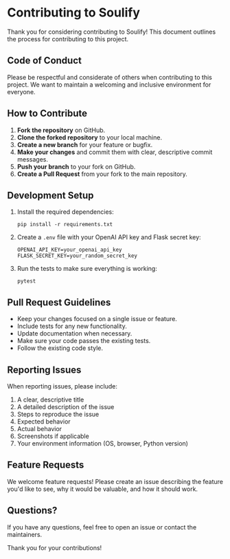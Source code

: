 # Contributing to Soulify

Thank you for considering contributing to Soulify! This document outlines the process for contributing to this project.

## Code of Conduct

Please be respectful and considerate of others when contributing to this project. We want to maintain a welcoming and inclusive environment for everyone.

## How to Contribute

1. **Fork the repository** on GitHub.
2. **Clone the forked repository** to your local machine.
3. **Create a new branch** for your feature or bugfix.
4. **Make your changes** and commit them with clear, descriptive commit messages.
5. **Push your branch** to your fork on GitHub.
6. **Create a Pull Request** from your fork to the main repository.

## Development Setup

1. Install the required dependencies:
   ```
   pip install -r requirements.txt
   ```

2. Create a `.env` file with your OpenAI API key and Flask secret key:
   ```
   OPENAI_API_KEY=your_openai_api_key
   FLASK_SECRET_KEY=your_random_secret_key
   ```

3. Run the tests to make sure everything is working:
   ```
   pytest
   ```

## Pull Request Guidelines

* Keep your changes focused on a single issue or feature.
* Include tests for any new functionality.
* Update documentation when necessary.
* Make sure your code passes the existing tests.
* Follow the existing code style.

## Reporting Issues

When reporting issues, please include:

1. A clear, descriptive title
2. A detailed description of the issue
3. Steps to reproduce the issue
4. Expected behavior
5. Actual behavior
6. Screenshots if applicable
7. Your environment information (OS, browser, Python version)

## Feature Requests

We welcome feature requests! Please create an issue describing the feature you'd like to see, why it would be valuable, and how it should work.

## Questions?

If you have any questions, feel free to open an issue or contact the maintainers.

Thank you for your contributions! 